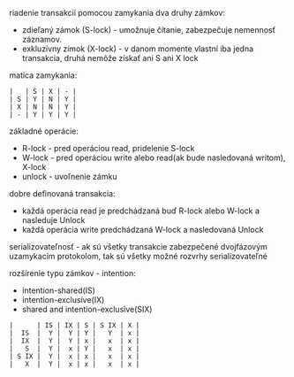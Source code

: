 riadenie transakcií pomocou zamykania
dva druhy zámkov:
- zdieľaný zámok (S-lock) - umožnuje čítanie, zabezpečuje nemennosť záznamov.
- exkluzívny zímok (X-lock) - v danom momente vlastní iba jedna transakcia, druhá nemôže získať ani S ani X lock

matica zamykania:

```
|   | S | X | - |
| S | Y | N | Y |
| X | N | N | Y |
| - | Y | Y | Y |
```

základné operácie:
- R-lock - pred operáciou read, pridelenie S-lock
- W-lock - pred operáciou write alebo read(ak bude nasledovaná writom), X-lock
- unlock - uvoľnenie zámku

dobre definovaná transakcia:
- každá operácia read je predchádzaná buď R-lock alebo W-lock a nasleduje Unlock
- každá operácia write predchádzaná W-lock a nasledovaná Unlock

serializovateľnosť - ak sú všetky transakcie zabezpečené dvojfázovým uzamykacím protokolom, tak sú všetky možné rozvrhy serializovateľné

rozšírenie typu zámkov - intention:
- intention-shared(IS)
- intention-exclusive(IX)
- shared and intention-exclusive(SIX)

```
|      | IS | IX | S | S IX | X |
|  IS  |  Y |  Y | Y |   Y  | x |
|  IX  |  Y |  Y | x |   x  | x |
|   S  |  Y |  x | Y |   x  | x |
| S IX |  Y |  x | x |   x  | x |
|   X  |  Y |  x | x |   x  | x |
```
